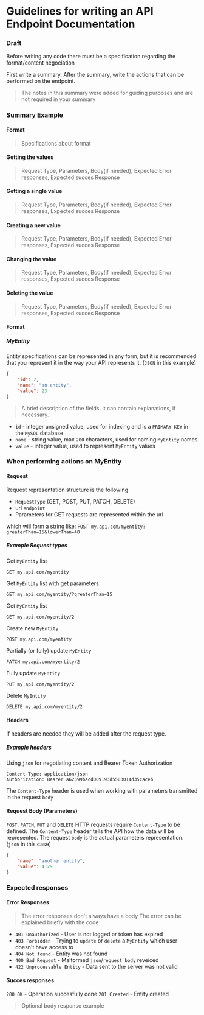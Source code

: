 # Guidelines for writing an API Endpoint Documentation
### Draft

Before writing any code there must be a specification regarding the format/content negociation

First write a summary. After the summary, write the actions that can be performed on the endpoint.
> The notes in this summary were added for guiding purposes and are not required in your summary

### Summary Example

#### Format
> Specifications about format
#### Getting the values
> Request Type, Parameters, Body(if needed), Expected Error responses, Expected succes Response
#### Getting a single value
> Request Type, Parameters, Body(if needed), Expected Error responses, Expected succes Response
#### Creating a new value
> Request Type, Parameters, Body(if needed), Expected Error responses, Expected succes Response
#### Changing the value
> Request Type, Parameters, Body(if needed), Expected Error responses, Expected succes Response
#### Deleting the value
> Request Type, Parameters, Body(if needed), Expected Error responses, Expected succes Response

#### Format
##### MyEntity
Entity specifications can be represented in any form, but it is recommended that you represent it in the way your API represents it. (`JSON` in this example)

```json
{
    "id": 2,
    "name": "an entity",
    "value": 23
}
```
> A brief description of the fields. It can contain explanations, if necessary.
 * `id` - integer unsigned value,  used for indexing and is a `PRIMARY KEY` in the `MySQL` database
 * `name` - string value, max `200` characters, used for naming `MyEntity` names
 * `value` - integer value, used to represent `MyEntity` values


### When performing actions on MyEntity

#### Request
Request representation structure is the following
- `RequestType` (GET, POST, PUT, PATCH, DELETE)
- url `endpoint`
- Parameters for GET requests are represented within the url

which will form a string like: `POST my.api.com/myentity?greaterThan=15&lowerThan=40`

##### Example Request types
Get `MyEntity` list
```http
GET my.api.com/myentity
```
Get `MyEntity` list with get parameters
```http
GET my.api.com/myentity/?greaterThan=15
```

Get `MyEntity` list
```http
GET my.api.com/myentity/2
```
Create new `MyEntity`
```http
POST my.api.com/myentity
```
Partially (or fully) update `MyEntity`
```http
PATCH my.api.com/myentity/2
```

Fully update `MyEntity`
```http
PUT my.api.com/myentity/2
```

Delete `MyEntity`
```http
DELETE my.api.com/myentity/2
```

#### Headers
If headers are needed they will be added after the request type.
##### Example headers
Using `json` for negotiating content and Bearer Token Authorization
```http
Content-Type: application/json
Authorization: Bearer a62399bacd009193d5503014d35caceb
```
The `Content-Type` header is used when working with parameters transmitted in the request `body`

#### Request Body (Parameters)
`POST`, `PATCH`, `PUT` and `DELETE` HTTP requests require `Content-Type` to be defined.
The `Content-Type` header tells the API how the data will be represented.
The request `body` is the actual parameters representation. (`json` in this case)

```json
{
    "name": "another entity",
    "value": 4129
}
```

### Expected responses
#### Error Responses
> The error responses don't always have a body
 The error can be explained briefly with the code

- `401 Unauthorized` - User is not logged or token has expired
- `403 Forbidden` - Trying to `update` or `delete` a `MyEntity` which user doesn't have access to
- `404 Not found` - Entity was not found
- `400 Bad Request` - Malformed `json`/`request body` reveiced
- `422 Unprocessable Entity` - Data sent to the server was not valid

#### Succes responses
`200 OK` - Operation succesfully done
`201 Created` - Entity created

> Optional body response example

